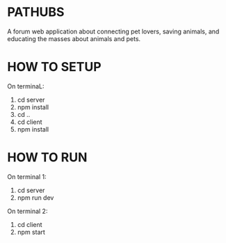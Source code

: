 # PATHUBS
A forum web application about connecting pet lovers, saving animals, and educating the masses about animals and pets.

# HOW TO SETUP
On terminaL:
1. cd server
2. npm install
3. cd ..
4. cd client
5. npm install

# HOW TO RUN
On terminal 1:
1. cd server
2. npm run dev

On terminal 2:
1. cd client
2. npm start
